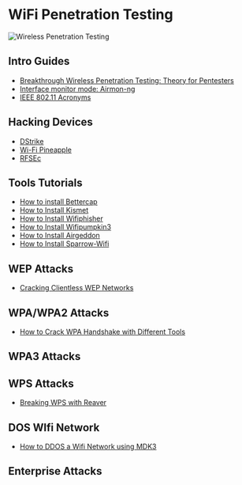 # WiFi Penetration Testing
![Wireless Penetration Testing](https://www.offensive-wireless.com/wp-content/uploads/2021/09/Wireless-Attacks.png)


## Intro Guides
- [Breakthrough Wireless Penetration Testing: Theory for Pentesters](https://www.offensive-wireless.com/wireless-penetration-testing-theory/)
- [Interface monitor mode: Airmon-ng](https://www.offensive-wireless.com/interface-monitor-mode-airmon-ng/)
- [IEEE 802.11 Acronyms](https://www.offensive-wireless.com/ieee-802-11-acronyms/)

## Hacking Devices
- [DStrike]()
- [Wi-Fi Pineapple]()
- [RFSEc]()

## Tools Tutorials

- [How to install Bettercap](https://www.offensive-wireless.com/how-to-install-bettercap/)
- [How to Install Kismet](https://www.offensive-wireless.com/how-to-install-kismet-in-kali/)
- [How to Install Wifiphisher](https://www.offensive-wireless.com/how-to-install-wifiphisher-on-kali/)
- [How to Install Wifipumpkin3](https://www.offensive-wireless.com/how-to-install-wifipumpkin3/)
- [How to Install Airgeddon](https://www.offensive-wireless.com/how-to-install-airgeddon-on-kali-linux/)
- [How to Install Sparrow-Wifi](https://www.offensive-wireless.com/how-to-install-sparrow-wifi/)


## WEP Attacks
- [Cracking Clientless WEP Networks](https://www.offensive-wireless.com/cracking-clientless-wep-networks/)

## WPA/WPA2 Attacks
- [How to Crack WPA Handshake with Different Tools](https://www.offensive-wireless.com/how-to-crack-wpa-handshake-password/)


## WPA3 Attacks

## WPS Attacks
- [Breaking WPS with Reaver](https://www.offensive-wireless.com/hands-on-how-to-crack-wps-with-reaver/)

## DOS WIfi Network

- [How to DDOS a Wifi Network using MDK3](https://www.offensive-wireless.com/how-to-ddos-a-wifi-network-using-mdk3/)

## Enterprise Attacks
